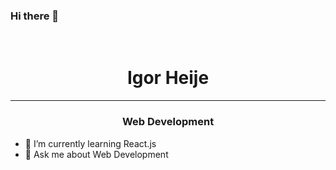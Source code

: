 ### Hi there 👋
<br>
<h1 align="center"> Igor Heije </h1>
<hr>
<h3 align="center"> Web Development </h3>

- 🌱 I’m currently learning React.js
- 💬 Ask me about Web Development

